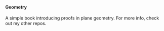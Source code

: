 #### Geometry

A simple book introducing proofs in plane geometry.  For more info, check out my other repos.